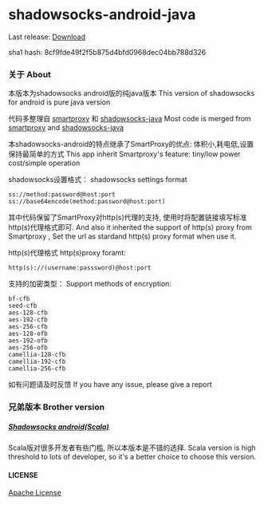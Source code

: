 # shadowsocks-android-java

Last release: [Download](https://github.com/dawei101/shadowsocks-android-java/releases/download/1.0/shadowsocks-vpnmore1.0.apk)

sha1 hash: 8cf9fde49f2f5b875d4bfd0968dec04bb788d326

### 关于 About

本版本为shadowsocks android版的纯java版本
This version of shadowsocks for android is pure java version


代码多整理自 [smartproxy](https://github.com/hedaode/SmartProxy) 和 [shadowsocks-java](https://github.com/blakey22/shadowsocks-java)
Most code is merged from [smartproxy](https://github.com/hedaode/SmartProxy) and [shadowsocks-java](https://github.com/blakey22/shadowsocks-java)


本shadowsocks-android的特点继承了SmartProxy的优点: 体积小,耗电低,设置保持最简单的方式
This app inherit Smartproxy's feature: tiny/low power cost/simple operation

shadowsocks设置格式：
shadowsocks settings format

```
ss://method:password@host:port
ss://base64encode(method:password@host:port)
```

其中代码保留了SmartProxy对http(s)代理的支持, 使用时将配置链接填写标准http(s)代理格式即可.
And also it inherited the support of http(s) proxy from Smartproxy , Set the url as stardand http(s) proxy format when use it. 

http(s)代理格式
http(s)proxy foramt:
```
http(s)://(username:passsword)@host:port
```

支持的加密类型：
Support methods of encryption:

```
bf-cfb
seed-cfb
aes-128-cfb
aes-192-cfb
aes-256-cfb
aes-128-ofb
aes-192-ofb
aes-256-ofb
camellia-128-cfb
camellia-192-cfb
camellia-256-cfb
```

如有问题请及时反馈
If you have any issue, please give a report

### 兄弟版本 Brother version

##### [Shadowsocks android(Scala)](https://github.com/shadowsocks/shadowsocks-android)

Scala版对很多开发者有些门槛, 所以本版本是不错的选择.
Scala version is high threshold to lots of developer, so it's a better choice to choose this version.


#### LICENSE

[Apache License](./LICENSE)



